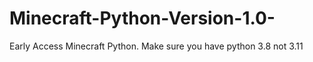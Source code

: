 # Minecraft-Python-Version-1.0-
Early Access Minecraft Python. Make sure you have python 3.8 not 3.11
